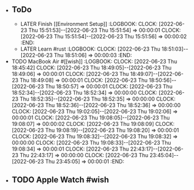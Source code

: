 - ## ToDo
	- LATER Finish [[Environment Setup]]
	  :LOGBOOK:
	  CLOCK: [2022-06-23 Thu 15:51:53]--[2022-06-23 Thu 15:51:54] =>  00:00:01
	  CLOCK: [2022-06-23 Thu 15:51:54]--[2022-06-23 Thu 15:51:56] =>  00:00:02
	  :END:
	- LATER Learn #rust
	  :LOGBOOK:
	  CLOCK: [2022-06-23 Thu 18:51:03]--[2022-06-23 Thu 18:51:06] =>  00:00:03
	  :END:
- TODO MacBook Air #[[wish]]
  :LOGBOOK:
  CLOCK: [2022-06-23 Thu 18:45:42]
  CLOCK: [2022-06-23 Thu 18:49:05]--[2022-06-23 Thu 18:49:06] =>  00:00:01
  CLOCK: [2022-06-23 Thu 18:49:07]--[2022-06-23 Thu 18:49:08] =>  00:00:01
  CLOCK: [2022-06-23 Thu 18:50:56]--[2022-06-23 Thu 18:50:57] =>  00:00:01
  CLOCK: [2022-06-23 Thu 18:52:34]--[2022-06-23 Thu 18:52:34] =>  00:00:00
  CLOCK: [2022-06-23 Thu 18:52:35]--[2022-06-23 Thu 18:52:35] =>  00:00:00
  CLOCK: [2022-06-23 Thu 18:52:36]--[2022-06-23 Thu 18:52:36] =>  00:00:00
  CLOCK: [2022-06-23 Thu 19:02:05]--[2022-06-23 Thu 19:02:06] =>  00:00:01
  CLOCK: [2022-06-23 Thu 19:08:05]--[2022-06-23 Thu 19:08:07] =>  00:00:02
  CLOCK: [2022-06-23 Thu 19:08:09]
  CLOCK: [2022-06-23 Thu 19:08:19]--[2022-06-23 Thu 19:08:20] =>  00:00:01
  CLOCK: [2022-06-23 Thu 19:08:32]--[2022-06-23 Thu 19:08:32] =>  00:00:00
  CLOCK: [2022-06-23 Thu 19:08:33]--[2022-06-23 Thu 19:08:34] =>  00:00:01
  CLOCK: [2022-06-23 Thu 22:43:17]--[2022-06-23 Thu 22:43:17] =>  00:00:00
  CLOCK: [2022-06-23 Thu 23:45:04]--[2022-06-23 Thu 23:45:05] =>  00:00:01
  :END:
- TODO Apple Watch #wish
	-